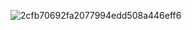 ![2cfb70692fa2077994edd508a446eff6](https://github.com/user-attachments/assets/c7a701ec-083c-4d5f-8f3e-3e9d306e0e04)
